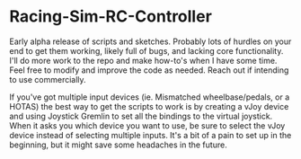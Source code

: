# Racing-Sim-RC-Controller
Early alpha release of scripts and sketches.  Probably lots of hurdles on your end to get them working, likely full of bugs, and lacking core functionality.  I'll do more work to the repo and make how-to's when I have some time.  Feel free to modify and improve the code as needed.  Reach out if intending to use commercially.

If you've got multiple input devices (ie. Mismatched wheelbase/pedals, or a HOTAS) the best way to get the scripts to work is by creating a vJoy device and using Joystick Gremlin to set all the bindings to the virtual joystick. When it asks you which device you want to use, be sure to select the vJoy device instead of selecting multiple inputs. It's a bit of a pain to set up in the beginning, but it might save some headaches in the future. 

